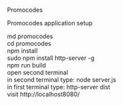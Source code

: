 Promocodes

Promocodes application setup

md promocodes  
cd promocodes  
npm install  
sudo npm install http-server -g  
npm run build  
open second terminal  
in second terminal type: node server.js  
in first terminal type: http-server dist  
visit http://localhost8080/  
